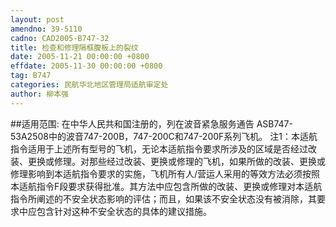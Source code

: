 ```yaml
---
layout: post
amendno: 39-5110
cadno: CAD2005-B747-32
title: 检查和修理隔框腹板上的裂纹
date: 2005-11-21 00:00:00 +0800
effdate: 2005-11-30 00:00:00 +0800
tag: B747
categories: 民航华北地区管理局适航审定处
author: 柳本强
---
```


##适用范围:
在中华人民共和国注册的，列在波音紧急服务通告 ASB747-53A2508中的波音747-200B，747-200C和747-200F系列飞机。
注1：本适航指令适用于上述所有型号的飞机，无论本适航指令要求所涉及的区域是否经过改装、更换或修理。对那些经过改装、更换或修理的飞机，如果所做的改装、更换或修理影响到本适航指令要求的实施，飞机所有人/营运人采用的等效方法必须按照本适航指令F段要求获得批准。其方法中应包含所做的改装、更换或修理对本适航指令所阐述的不安全状态影响的评估；而且，如果该不安全状态没有被消除，其要求中应包含针对这种不安全状态的具体的建议措施。

